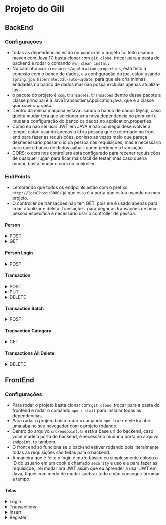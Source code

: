 # Projeto do Gill

## BackEnd

### Configurações

- todas as dependencias estão no poom.xml o projeto foi feito usando maven com Java 17, basta clonar com `git clone`,
  trocar para a pasta do backend e rodar o comando `mvn clean install`.
- No caminho `main/resources/application.properties`, está feito a conexão com o banco de dados, e a configuração do jpa, estou usando `spring.jpa.hibernate.ddl-auto=update`, para que ele cria minhas entidades no banco de dados mas não possa excluilas apenas atualiza-las.
- o pacote do projeto é `com.transacoes.transacoes` dentro desse pacote a classe principal é a JavaTransactionsApplication.java, que é a classe que sobe o projeto.
- Dentro da minha maquina estava usando o banco de dados Mysql, caso queira mudar tera que adicionar uma nova dependencia no pom.xml e mudar a configuração do banco de dados no application.properties.
- Como eu não sei usar JWT em JAVA e não consegui desenvolver a tempo, estou usando apenas o id da pessoa que é retornado no front end para fazer as requisições, por isso as vezes meio que pareça desnecessário passar o id da pessoa nas requisições, mas é necessário para que o banco de dados saiba a quem pertence a transação.
- CORS: o cors nos controllers está configurado para recener requisições de qualquer lugar, para ficar mais facil de testar, mas caso queira mudar, basta mudar o cors no controller.

### EndPoints

- Lembrando que todos os endpoints estão com o prefixo `http://localhost:8080/` já que essa é a porta que estou usando no meu projeto.
- O controller de transações não tem GET, pois ele é usado apenas para criar, atualizar e deletar transações, para pegar as transações de uma pessoa especifica é necessário usar o controller de pessoa.

#### Person

<details>
<summary>POST</summary>
- Caso o email já exista no banco de dados, ele retorna um erro 400 com a mensagem `Email já existente no banco de dados`.
- `/person` - Cria uma nova pessoa no banco de dados, passando um json no body da requisição, exemplo:
```json
{
  "name": "Gabriel",
  "email": "gabrielferdev@gmail.com",
  "password": "123456"
}
```
</details>
<details>
<summary>GET</summary>
- Caso passe um id que não exista no banco de dados, ele retorna um erro 404 com a mensagem `Pessoa não encontrada`.
- `/person?id={personid}` - Retorna uma pessoa do banco de dados, passando o id da pessoa como parametro na url, tras as transações da pessoa também.

```json
{
  "transactions": [
    {
      "id": 42,
      "value": 55.0,
      "transactiondate": "2024-01-30T00:00:00.000+00:00",
      "category": "comida"
    },
    {
      "id": 43,
      "value": 200.0,
      "transactiondate": "2024-02-03T00:00:00.000+00:00",
      "category": "comida"
    }
  ],
  "email": "hu3master.zord@hotmail.com",
  "name": "gabriel"
}
```

</details>

#### Person Login

<details>
<summary>POST</summary>
- Caso passe um email e senha que não exista no banco de dados, ele retorna um erro 404 com a mensagem `Pessoa não encontrada`.
- Lembrando que as senhas no banco de dados não estão criptografadas, então é necessário tomar cuidado com isso, e também não estou usando jwt apenas uso o id que é retornado no front end para fazer as requisições.
- `/person/login` - Faz o login da pessoa no sistema, passando um json no body da requisição, exemplo:

```json
{
  "email": "algumemailex@gmail.com",
  "password": "senhaexemplo"
}
```

</details>

#### Transaction

<details>
<summary>POST</summary>
- `/transactions` - Cria uma nova transação no banco de dados, passando um json no body da requisição, exemplo:
- caso o id da pessoa não exista no banco de dados, ele retorna um erro 404 com a mensagem `Pessoa não encontrada`.

```json
{
  "value": 100.5,
  "transactiondate": "2023-02-01T15:30:00.000Z",
  "personid": 5,
  "category": "saúde"
}
```

</details>

<details>
<summary>PUT</summary>
- `/transactions?id={personid}` - Atualiza uma transação no banco de dados, passando um json no body da requisição, exemplo:

```json
{
  "id": 20,
  "value": 100.5,
  "transactiondate": "2023-02-01T15:30:00.000Z",
  "category": "saúde"
}
```

</details>

<details>
<summary>DELETE</summary>
- `/transactions?id={transactionId}` - Deleta uma transação especifica do banco de dados, passando o id da transação como parametro na url e não retorna nada.

</details>

#### Transaction Batch

<details>
<summary>POST</summary>
- `/transactions/batch` - Cria um bulk de transações no banco de dados, passando um json no body da requisição, exemplo:
- Caso um dos ids da pessoa não exista no banco de dados, ele retorna um erro 404 com a mensagem `Pessoa não encontrada`, Porem ele criara novas transações até se encontrar com esse id, resumindo se de um bulk de 100 itens o primeiro for defeituoso ele criara 0 transações.

```json
{
  "numberOfInsertions": "5",
  "value": [
    {
      "value": 100.5,
      "transactiondate": "2023-02-01T15:30:00.000Z",
      "personid": 4,
      "category": "saúde"
    },
    {
      "value": 100.5,
      "transactiondate": "2023-02-01T15:30:00.000Z",
      "personid": 4,
      "category": "saúde"
    },
    {
      "value": 100.5,
      "transactiondate": "2023-02-01T15:30:00.000Z",
      "personid": 4,
      "category": "saúde"
    },
    {
      "value": 100.5,
      "transactiondate": "2023-02-01T15:30:00.000Z",
      "personid": 4,
      "category": "saúde"
    },
    {
      "value": 100.5,
      "transactiondate": "2023-02-01T15:30:00.000Z",
      "personid": 4,
      "category": "saúde"
    }
  ]
}
```

</details>

#### Transaction Category

<details>
<summary>GET</summary>
- `/transactions/category?id={personid}&category={categoria}` - Esse endpoint calcula todos os gastos de uma categoria do usuarios especifico, e retorna um Double com o valor total gasto naquela categoria, exemplo:

```json
100.55
```

</details>

#### Transactions All Delete

<details>
<summary>DELETE</summary>
- `/transactions/all?id={personid}` - Esse endpoint deleta todas as transações de um usuario especifico e não retorna nada, exemplo:

</details>

## FrontEnd

### Configurações

- Para rodar o projeto basta clonar com `git clone`, trocar para a pasta do frontend e rodar o comando `npm install` para instalar todas as dependencias.
- Para rodar o projeto basta rodar o comando `npm start` e ele ira abrir uma aba no seu navegador com o projeto rodando.
- Dentro do arquivo `src/endpoint.ts` está a base url do backend, caso você mude a porta do backend, é necessário mudar a porta no arquivo `endpoint.ts` também.
- O front end só funciona se o backend estiver rodando pois literalmente todas as requisições são feitas para o backend.
- A maneira que é feito o login é muito básico eu simplesmente coloco o ID do usuario em um cookie chamado `security` e uso ele para fazer as requisiçõe, Irei mudar pra JWT assim que eu aprender a usar JWT em Java, fiquei com medo de mudar quebrar tudo e não conseguir arrumar a tempo.

#### Telas

<details>
<summary>Login</summary>
- Tela para efetuar login de uma conta existente no banco, segue o exemplo:
<br>
<img src="./transacoes-fe//src/assets/login.gif" alt="login" width="500"/>

</details>

<details>
<summary>Transactions</summary>
- Tela que mostra todas as transações de uma pessoa especifica, nessa tela é possivel manipular as transações, segue o exemplo:
<br>
<img src="./transacoes-fe//src/assets/manipulatingTransactions.gif" alt="login" width="500"/>
</details>

<details>
<summary>Insert</summary>
- Tela que permite inserir transações podendo inserir apenas uma ou um bulk de transações, segue o exemplo:
<br>
<img src="./transacoes-fe//src/assets/creatingTransactions.gif" alt="login" width="500"/>
</details>

<details>
<summary>Register</summary>
- Tela que permite criar uma nova conta no banco de dados, apos criar a conta você já é logado automaticamente, segue o exemplo:
<br>
<img src="./transacoes-fe//src/assets/logoutRegister.gif" alt="login" width="500"/>
</details>
